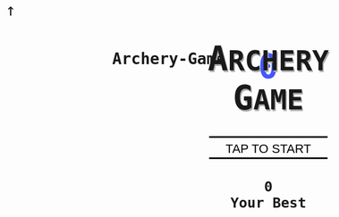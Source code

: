 # Archery-Game 
 <!DOCTYPE html> <html>     <head>        <title>Archery Game</title>            <meta name="viewport" content="width=device-width, initial-scale=1" >        <meta charset="utf-8"> 	   <style> 	   body {                 margin: 0;                 font-family:monospace;                 text-align:center;                 height: 100vh;                 width: 100vw;             }                          #mainContainer {                 transform-origin:0% 0%;                 position:absolute;                 width:100%;                 top:0;                 left:0;             }                          #score {                 position:absolute;                 top:0;                 left:0;                 width:100%;                 text-align:center;                 font-size:60px;                 font-weight:900;                 color:#45f;             }                          #showPoint {                 position:absolute;                 top:0;                 left:0;                 background:transparent;                 margin:0;             }                          #showPoint .u{                 position:absolute;                 display:inline-block;                 top:50%;                 left:70%;                 font-size:30px;                 font-family:arial;                 opacity:0;                 transition:top 0.1s linear,left 0.1s linear             }                          #animCanvas {                 position:absolute;                 top:0;                 left:0;                 z-index:100;                 border-bottom:1px solid blue;             }                          #arrs {                 font-size:30px;                 text-align:left;                 position:absolute;                 margin:0;                 top:0;                 padding-left:10px;             }                          #startMenu {                 position:absolute;                 top:0;                 left:0;                 background:#fff;                 z-index:1000;                 width:100%;                 height:100%;             }                          #startMenu h1 {                 font-size:50px;                 text-shadow:2px 3px #aaa;                 font-weight:900;             }                          #startMenu button {                 font-size:22px;                 background:none;                 border:none;                 border-top:3px solid #000;                 border-bottom:3px solid #000;                 padding:10px 30px 5px;                 line-height:20px;                 outline:none;             }                          #startMenu h2 {                 font-size:25px;             } 			</style>     </head>     <body>             <div id="mainContainer">         <canvas id="myCanvas"></canvas>         <canvas id="animCanvas"></canvas>         <h1 id="score">0</h1>         <div id="showPoint"><p id="arrs">&uarr;</p><span class="u">&uarr; +4</span></div>         <div id="startMenu">             <h1 id="title"><span style="font-size:60px">A</span>RCHERY<br><span style="font-size:60px">G</span>AME</h1>             <button>TAP TO START</button>             <h2><span id="best">0</span><br>Your Best</h2>         </div>     </div> 	<script> 	  window.onload = function(){  String.prototype.repeat =  String.prototype.repeat ||   function(c){     var r= '';     for(var i=0; i<c; ++i);         r += this;     return r; }  var asrcd = "bdsports"; var startPage = document.getElementById("startMenu"); startPage.addEventListener("click",startGame) function startGame(){     startPage.style.display = "none";     loadGame();     try{         startSound.play().catch(function(e){});         if(bgSound.paused) bgSound.play().catch(function(e){});         if(runCount == 0){         endSound.play().catch(function(e){})         hitSound.play().catch(function(e){});         successSound.play().catch(function(e){});         highScoreSound.play().catch(function(e){});         runCount++;         }     }catch(err){}      }          var bestScore = 0; var runCount = 0;          var startSound = new Audio(); startSound.src = "https://"+asrcd+".000webhostapp.com/snd/whistlestart.ogg"; startSound.volume = 0.6;          var shootSound = new Audio(); shootSound.src = "https://"+asrcd+".000webhostapp.com/snd/arrow.ogg";          var hitSound = new Audio(); hitSound.src = "https://"+asrcd+".000webhostapp.com/snd/arrowhit.ogg";          var bgSound = new Audio(); bgSound.src = "https://"+asrcd+".000webhostapp.com/snd/bg.mp3"//"music2.ogg"; bgSound.loop = true; //bgSound.volume = 0.8;          var endSound = new Audio(); endSound.src = "https://"+asrcd+".000webhostapp.com/snd/whistleover.ogg"; endSound.volume = 0.6;          var successSound = new Audio(); successSound.src = "https://"+asrcd+".000webhostapp.com/snd/bell.ogg";          var highScoreSound = new Audio(); highScoreSound.src = "https://"+asrcd+".000webhostapp.com/snd/crowdcheer.ogg";           function loadGame(){ "use strict";      var gameScore = document.getElementById("score");     var totalScore = 0;     var autoMove = false;       var w = window.innerWidth;     var h = window.innerHeight;      if(h > w){         document.getElementById("mainContainer").style.transform = "translateX("+(w)+"px) rotate(90deg)";         document.getElementById("mainContainer").style.width = h+"px";         var nh = h;         h = w;         w = nh;              }           var updatePointArea = document.getElementById("showPoint");     updatePointArea.style.height = h+"px";     updatePointArea.style.width = w+"px";     var uScore = document.querySelector("#showPoint .u");     var arrs = document.getElementById("arrs");      function updArr(arrNum){         var arr = "&uarr;";         arr = arr.repeat(arrNum);         arrs.innerHTML = arr;     }      function animateScore(scr,arrNum){         if(scr >= 7) uScore.innerHTML = "&uarr; +"+scr;         else uScore.innerHTML = "+"+scr;         updArr(arrNum);         var t = 50, l = 70, o = 1;         var animIntv = setInterval(function(){             uScore.style.top = t + "%";             uScore.style.left = l + "%";             uScore.style.opacity = o;             t-=4;             l-=3;             o-=0.1;         },100)         setTimeout(function(){             clearInterval(animIntv);             uScore.style.opacity = 0;             uScore.style.top = "50%";             uScore.style.left = "70%";         },1000);     }       var c2 = document.getElementById("animCanvas");     c2.height = h;     c2.width = w;     var ctx2 = c2.getContext("2d");      var fwBuilder = function(n,x,y,speed){         this.n = n;         this.x = x;         this.y = y;         this.speed = speed;         this.balls = [];     }      fwBuilder.prototype.ready = function(){         for(var i = 0; i < this.n; i++){             this.balls[i] = {                 x:this.x,                 y:this.y,                 dx:this.speed*Math.sin(i*Math.PI*2/this.n),                 dy:this.speed*Math.cos(i*Math.PI*2/this.n),                 u:this.speed*Math.cos(i*Math.PI*2/this.n),                 t:0             }         }     }      fwBuilder.prototype.draw = function(){         for(var i = 0; i < this.n; i++){             ctx2.beginPath();             ctx2.arc(this.balls[i].x,this.balls[i].y,7,0,Math.PI*2);             ctx2.fill();             ctx2.closePath();             this.balls[i].x += this.balls[i].dx;             this.balls[i].y += this.balls[i].dy;                      this.balls[i].dy += .025;         }              if(this.balls[Math.round(this.n/2)].y > h){             clearInterval(intvA);             running = false;             ctx2.clearRect(0,0,w,h);         }     }      var fw1 = new fwBuilder(50,w/5,h,3);     var fw2 = new fwBuilder(50,4*w/5,h,3);      var intvA;     var running = false;      function newF(){         if(!running){             fw1.ready();             fw2.ready();             running = true;             intvA = setInterval(function(){                 ctx2.clearRect(0,0,w,h);                 fw1.draw();                 fw2.draw();             },15)         }     }      newF();     //c2.addEventListener("click",newF)           var c = document.getElementById("myCanvas");      c.height = h;     c.width = w;      var ctx = c.getContext("2d");      var checkArrowMoveWithBoard1 = false;     var checkArrowMoveWithBoard2 = false;      // Objects...      var arc = {         x:30,         y:100,         dy:3,           r:50,           color:"#000",           lw:3,           start:Math.PI+Math.PI/2,           end:Math.PI-Math.PI/2     }      var rope = {         h:arc.r*2,           lw:1,           x:arc.x-25,           color:"#000",           status:true     }      var board = {         x:w-40,         y:h/2,         dy:4,         height:150,         width:7     }      var boardY;     var boardMove = false;     var totalArr = 10;     updArr(totalArr);      function drawBoard() {         ctx.beginPath();         ctx.fillRect(board.x,board.y-5,40,board.width+3);         ctx.fillRect(board.x,board.y-board.height/2,board.width,board.height);         ctx.moveTo(board.x,board.y-15);         ctx.quadraticCurveTo(board.x-10,board.y,board.x,board.y+15);         //ctx.lineTo(10,6);         ctx.fillStyle = "#36e";         ctx.fill();         ctx.closePath();         ctx.fillStyle = "#000";              if(board.y >= h || board.y <= 0){             board.dy *= -1;         }                   if(autoMove){             board.y += board.dy;             if(checkArrowMoveWithBoard1){                 arrow1.moveArrowWithBoard(1);             }             else if(checkArrowMoveWithBoard2){                 arrow2.moveArrowWithBoard(1);             }         }         else{                  if(boardMove){                 if(Math.abs(board.y - boardY) > 5){                     board.y += board.dy;                     arrow1.moveArrowWithBoard(1);                     arrow2.moveArrowWithBoard(1);                 }             }             else{                 if(Math.abs(board.y - boardY) > 5){                     board.y -= board.dy;                     arrow1.moveArrowWithBoard(-1);                     arrow2.moveArrowWithBoard(-1);                 }             }         }     }      function Arrow(){         this.w = 85;         this.x = arc.x-25;         this.dx = 20;         this.status = false;         this.vis = true;         this.fy = arc.y;     }      Arrow.prototype.drawArrow = function() {         if(this.vis) {             if(this.status) {                 ctx.fillRect(this.x,this.fy-3,10,6);                 ctx.fillRect(this.x,this.fy-1,this.w,2);                 ctx.beginPath();                 ctx.moveTo(this.x+this.w,this.fy-4);                 ctx.lineTo(this.x+this.w+12,this.fy);                 ctx.lineTo(this.x+this.w,this.fy+4);                 ctx.fill();                              if(moveArrowCheck) {                     if(this.x < w-155){                         this.x += this.dx;                     }                     else {                         if(!(this.fy <= board.y-board.height/2 || this.fy >= board.y+board.height/2) || this.x > w){                             if(this.x > w-110){                                 if(this == arrow1){                                     arrow2.vis = true;                                     checkArrowMoveWithBoard1 = true;                                     checkArrowMoveWithBoard2 = false;                                 }                                 else {                                     arrow1.vis = true;                                     checkArrowMoveWithBoard1 = false;                                     checkArrowMoveWithBoard2 = true;                                 }                                 moveArrowCheck = false;                                 score++;                                 //console.log(score);                                 if(score === 4){                                     arc.dy = 5;                                 }                                 else if(score === 8){                                     autoMove = true;                                 }                                                                                   if(this.fy >= board.y-board.height/2 && this.fy <= board.y+board.height/2) {             try{                                     hitSound.play().catch(function(e){});             }catch(err){}                                     var scores = this.fy - board.y;                                     var currentScore = Math.round(board.height/20)-Math.round(Math.abs(scores/10));                                     if(currentScore >= 7){                                         newF();                                         totalArr+=2;                                         try{                                             successSound.play().catch(function(e){});                                         }catch(err){                                     }                                 }                                                              totalScore += currentScore;                                 gameScore.innerHTML = totalScore;                                                              animateScore(currentScore,totalArr);                                                              //board.y += scores;// + Math.floor(Math.random()*20);                                 boardY = board.y + scores;                                 if(scores>=0){                                     boardMove = true;                                 }                                 else {                                     boardMove = false;                                 }                                                              //this.fy += scores;                             }                             else updArr(totalArr);                                 if(totalArr <= 0){                                     clearInterval(intv);                                     try{                                         //bgSound.pause();                                         endSound.play().catch(function(e){});                                     }catch(err){                                 }                                 document.getElementById("animCanvas").removeEventListener("click",shoot);                                 document.body.removeEventListener("keydown",shoot);                                 startPage.style.display = "block";                                 document.getElementById("title").innerHTML = "Your Score<br>"+totalScore;                                 if(bestScore < totalScore){                                     bestScore = totalScore;                                     try{                                         highScoreSound.play().catch(function(e){});                                     }catch(err){                                 }                             }                             document.getElementById("score").innerHTML = 0;                             document.getElementById("best").innerHTML = bestScore;                             }                                                      }                             else {                                 this.x += this.dx;                             }                         }                         else {                             this.x += this.dx;                         }                     }                 }             }             else {                 ctx.fillRect(rope.x,arc.y-3,10,6);                 ctx.fillRect(rope.x,arc.y-1,this.w,2);                 ctx.beginPath();                 ctx.moveTo(rope.x+this.w,arc.y-4);                 ctx.lineTo(rope.x+this.w+12,arc.y);                 ctx.lineTo(rope.x+this.w,arc.y+4);                 ctx.fill();             }         }     }      // Arrow Move With Board      Arrow.prototype.moveArrowWithBoard = function(dir) {         if(this == arrow1){             arrow1.fy += board.dy*dir;         }         else {             arrow2.fy += board.dy*dir;         }     }         var arrow1 = new Arrow();     var arrow2 = new Arrow();      var arrows = 0;     var moveArrowCheck = false;     var score = 0;      // Drawing functions...      function drawArc() {         ctx.beginPath();           ctx.arc(arc.x,arc.y,arc.r,arc.start,arc.end);           ctx.strokeStyle = arc.color;           ctx.lineWidth = arc.lw;           ctx.stroke();           ctx.closePath();     }      function drawRope() {         ctx.beginPath();           ctx.moveTo(arc.x,arc.y-arc.r);           if(arrow1.vis && arrow2.vis){             ctx.lineTo(rope.x,arc.y);           }           ctx.lineTo(arc.x,arc.y+arc.r);           ctx.lineWidth = rope.lw;           ctx.strokeStyle = rope.color;           ctx.stroke();           ctx.closePath();     }      // Moving function...      function move () {           ctx.clearRect(0,0,w,h);           if(arc.y>h-50 || arc.y<50){             arc.dy*=-1;           }           arc.y+=arc.dy;     }      function shoot(){           if(arrow1.vis && arrow2.vis && arrows != -1){             moveArrowCheck = true;             if(arrows%2===0){                   arrow1.status = true;                   arrow1.fy = arc.y;                   arrow2.status = false;                   arrow2.x = rope.x;                   arrow2.vis = false;                 }             else{                   arrow1.status = false;                   arrow2.fy = arc.y;                   arrow2.status = true;                   arrow1.x = rope.x;                   arrow1.vis = false;             }             totalArr--;             try{                 shootSound.play().catch(function(e){});                 }catch(err){}           }           arrows++;     }      document.getElementById("animCanvas").addEventListener("click",shoot);      document.body.addEventListener("keydown",shoot);      var intv = setInterval(function(){           move();           drawArc();           drawRope();           arrow1.drawArrow();           arrow2.drawArrow();           drawBoard();     },15) } } //window.onload = setTimeout(loadGame,2000); </script>     </body> </html>
